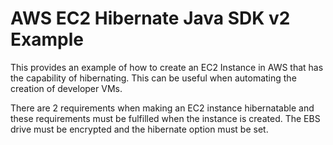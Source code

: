 # AWS EC2 Hibernate Java SDK v2 Example

This provides an example of how to create an EC2 Instance in AWS that has the capability of hibernating. This can be useful when automating the creation of developer VMs.

There are 2 requirements when making an EC2 instance hibernatable and these requirements must be fulfilled when the instance is created. The EBS drive must be encrypted and the hibernate option must be set.